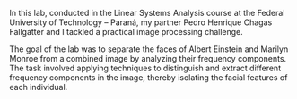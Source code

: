 In this lab, conducted in the Linear Systems Analysis course at the Federal University of Technology – Paraná, my partner Pedro Henrique Chagas Fallgatter and I tackled a practical image processing challenge.

The goal of the lab was to separate the faces of Albert Einstein and Marilyn Monroe from a combined image by analyzing their frequency components. The task involved applying techniques to distinguish and extract different frequency components in the image, thereby isolating the facial features of each individual.
